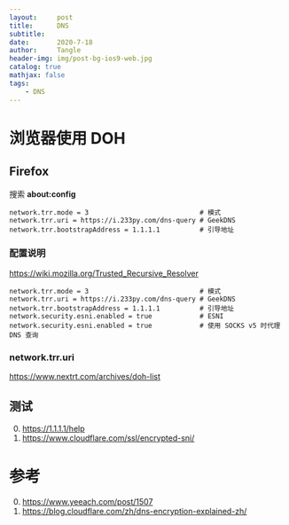 ```yaml
---
layout:     post
title:      DNS
subtitle:   
date:       2020-7-18
author:     Tangle
header-img: img/post-bg-ios9-web.jpg
catalog: true
mathjax: false
tags:
    - DNS
---
```


# 浏览器使用 DOH

## Firefox

搜索 **about:config**

```
network.trr.mode = 3                            # 模式
network.trr.uri = https://i.233py.com/dns-query # GeekDNS
network.trr.bootstrapAddress = 1.1.1.1          # 引导地址
```

### 配置说明

https://wiki.mozilla.org/Trusted_Recursive_Resolver

```
network.trr.mode = 3                            # 模式
network.trr.uri = https://i.233py.com/dns-query # GeekDNS
network.trr.bootstrapAddress = 1.1.1.1          # 引导地址
network.security.esni.enabled = true            # ESNI
network.security.esni.enabled = true            # 使用 SOCKS v5 时代理 DNS 查询
```

### network.trr.uri

https://www.nextrt.com/archives/doh-list

## 测试

0. https://1.1.1.1/help
0. https://www.cloudflare.com/ssl/encrypted-sni/

# 参考

0. https://www.yeeach.com/post/1507
0. https://blog.cloudflare.com/zh/dns-encryption-explained-zh/
